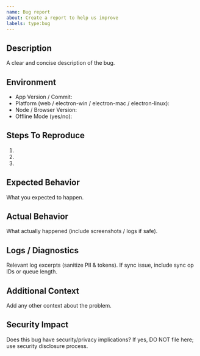 ```yaml
---
name: Bug report
about: Create a report to help us improve
labels: type:bug
---
```


## Description
A clear and concise description of the bug.

## Environment
- App Version / Commit:
- Platform (web / electron-win / electron-mac / electron-linux):
- Node / Browser Version:
- Offline Mode (yes/no):

## Steps To Reproduce
1. 
2. 
3. 

## Expected Behavior
What you expected to happen.

## Actual Behavior
What actually happened (include screenshots / logs if safe).

## Logs / Diagnostics
Relevant log excerpts (sanitize PII & tokens). If sync issue, include sync op IDs or queue length.

## Additional Context
Add any other context about the problem.

## Security Impact
Does this bug have security/privacy implications? If yes, DO NOT file here; use security disclosure process.
